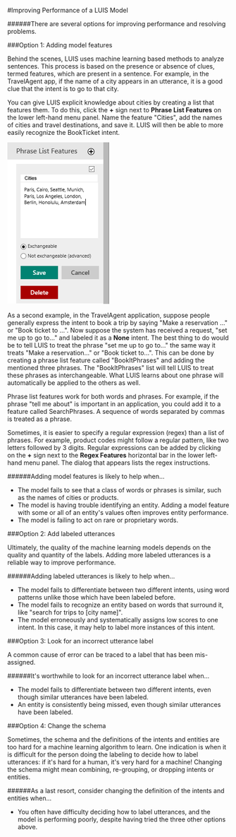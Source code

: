 <!-- NavPath: LUIS API
LinkLabel: Improving Performance
Url: LUIS-api/documentation/ImprovingPerformance
Weight: 83 -->

#Improving Performance of a LUIS Model

######There are several options for improving performance and resolving problems.

###Option 1: Adding model features

Behind the scenes, LUIS uses machine learning based methods to analyze sentences. This process is based on the presence or absence of clues, termed features, which are present in a sentence. For example, in the TravelAgent app, if the name of a city appears in an utterance, it is a good clue that the intent is to go to that city. 

You can give LUIS explicit knowledge about cities by creating a list that features them. To do this, click the **+** sign next to **Phrase List Features** on the lower left-hand menu panel. Name the feature "Cities", add the names of cities and travel destinations, and save it. LUIS will then be able to more easily recognize the BookTicket intent. 

![Phrase List](./Images/PhraseListCities.PNG)

As a second example, in the TravelAgent application, suppose people generally express the intent to book a trip by saying "Make a reservation ..." or "Book ticket to ...". Now suppose the system has received a request, "set me up to go to..." and labeled it as a **None** intent. The best thing to do would be to tell LUIS to treat the phrase "set me up to go to..." the same way it treats "Make a reservation..." or "Book ticket to...". This can be done by creating a phrase list feature called "BookItPhrases" and adding the mentioned three phrases. The "BookItPhrases" list will tell LUIS to treat these phrases as interchangeable. What LUIS learns about one phrase will automatically be applied to the others as well. 

Phrase list features work for both words and phrases. For example, if the phrase "tell me about" is important in an application, you could add it to a feature called SearchPhrases. A sequence of words separated by commas is treated as a phrase. 

Sometimes, it is easier to specify a regular expression (regex) than a list of phrases. For example, product codes might follow a regular pattern, like two letters followed by 3 digits. Regular expressions can be added by clicking on the **+** sign next to the **Regex Features** horizontal bar in the lower left-hand menu panel. The dialog that appears lists the regex instructions. 

######Adding model features is likely to help when...
  * The model fails to see that a class of words or phrases is similar, such as the names of cities or products. 
  * The model is having trouble identifying an entity. Adding a model feature with some or all of an entity's values often improves entity performance. 
  * The model is failing to act on rare or proprietary words. 

###Option 2: Add labeled utterances

Ultimately, the quality of the machine learning models depends on the quality and quantity of the labels. Adding more labeled utterances is a reliable way to improve performance. 

######Adding labeled utterances is likely to help when...
  * The model fails to differentiate between two different intents, using word patterns unlike those which have been labeled before. 
  * The model fails to recognize an entity based on words that surround it, like "search for trips to [city name]". 
  * The model erroneously and systematically assigns low scores to one intent. In this case, it may help to label more instances of this intent. 

###Option 3: Look for an incorrect utterance label

A common cause of error can be traced to a label that has been mis-assigned.

######It's worthwhile to look for an incorrect utterance label when...
  * The model fails to differentiate between two different intents, even though similar utterances have been labeled. 
  * An entity is consistently being missed, even though similar utterances have been labeled. 

###Option 4: Change the schema

Sometimes, the schema and the definitions of the intents and entities are too hard for a machine learning algorithm to learn. One indication is when it is difficult for the person doing the labeling to decide how to label utterances: if it's hard for a human, it's very hard for a machine! Changing the schema might mean combining, re-grouping, or dropping intents or entities. 

######As a last resort, consider changing the definition of the intents and entities when...
  * You often have difficulty deciding how to label utterances, and the model is performing poorly, despite having tried the three other options above. 
  


